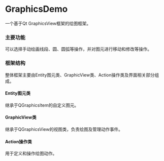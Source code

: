 # GraphicsDemo
一个基于Qt GraphicsView框架的绘图框架。


### 主要功能

可以选择手动绘画线段、圆、圆弧等操作，并对图元进行移动和修改等操作。

### 框架结构

整体框架主要由Entity图元类、GraphicView类、Action操作类及界面相关部分组成。

#### Entity图元类

继承于QGraphicsItem的自定义图元。

#### GraphicView类

继承于QGraphicsView的视图类，负责绘图及管理动作事件。

#### Action操作类

用于定义和操作绘图动作。

